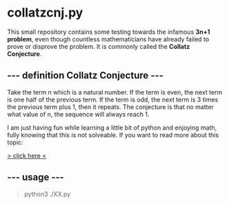 # collatzcnj.py
This small repository contains some testing towards the infamous **3n+1 problem**,
even though countless mathematicians have already failed to prove or disprove the problem.
It is commonly called the **Collatz Conjecture**.

## --- definition Collatz Conjecture ---
Take the term n which is a natural number. If the term is even, the next term is one half of the previous term. If the term is odd, the next term is 3 times the previous term plus 1, then it repeats.
The conjecture is that no matter what value of n, the sequence will always reach 1.

I am just having fun while learning a little bit of python and enjoying math, fully knowing that this is not solveable.
If you want to read more about this topic:

[> click here <](https://en.wikipedia.org/wiki/Collatz_conjecture)

## --- usage ---
> python3 ./XX.py
